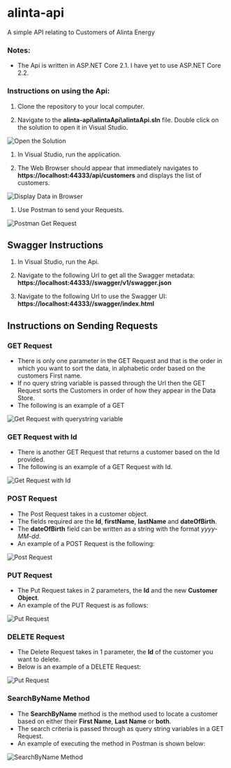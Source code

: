 # alinta-api
A simple API relating to Customers of Alinta Energy

### Notes:
* The Api is written in ASP.NET Core 2.1. I have yet to use ASP.NET Core 2.2.

### Instructions on using the Api:
1. Clone the repository to your local computer.

1. Navigate to the **alinta-api\alintaApi\alintaApi.sln** file. Double click on the solution to open it in Visual Studio.

![Open the Solution](open_alinta-api_solution.gif)

1. In Visual Studio, run the application.

1. The Web Browser should appear that immediately navigates to **https://localhost:44333/api/customers** and displays the list of customers.

![Display Data in Browser](api_data.gif)

1. Use Postman to send your Requests.

![Postman Get Request](postman_get_request.gif)

## Swagger Instructions

1. In Visual Studio, run the Api.

1. Navigate to the following Url to get all the Swagger metadata: 
**https://localhost:44333//swagger/v1/swagger.json**
1. Navigate to the following Url to use the Swagger UI: 
**https://localhost:44333//swagger/index.html**

## Instructions on Sending Requests

### GET Request

* There is only one parameter in the GET Request and that is the order in which you want to sort the data, in alphabetic order based on the customers First name.
* If no query string variable is passed through the Url then the GET Request sorts the Customers in order of how they appear in the Data Store.
* The following is an example of a GET 

![Get Request with querystring variable](get_request_with_querystring_variable.gif)

### GET Request with Id

* There is another GET Request that returns a customer based on the Id provided.
* The following is an example of a GET Request with Id.

![Get Request with Id](get_request_with_Id.gif)

### POST Request

* The Post Request takes in a customer object.
* The fields required are the **Id**, **firstName**, **lastName** and **dateOfBirth**.
* The **dateOfBirth** field can be written as a string with the format *yyyy-MM-dd*.
* An example of a POST Request is the following:

![Post Request](post_request.gif)

### PUT Request

* The Put Request takes in 2 parameters, the **Id** and the new **Customer Object**.
* An example of the PUT Request is as follows:

![Put Request](put_request.gif)

### DELETE Request

* The Delete Request takes in 1 parameter, the **Id** of the customer you want to delete.
* Below is an example of a DELETE Request:

![Put Request](delete_request.gif)

### SearchByName Method

* The **SearchByName** method is the method used to locate a customer based on either their **First Name**, **Last Name** or **both**.
* The search criteria is passed through as query string variables in a GET Request.
* An example of executing the method in Postman is shown below:

![SearchByName Method](searchbyname_method.gif)
